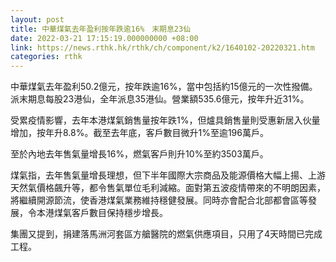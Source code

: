 ```yaml
---
layout: post
title: 中華煤氣去年盈利按年跌逾16%　末期息23仙
date: 2022-03-21 17:15:19.000000000 +08:00
link: https://news.rthk.hk/rthk/ch/component/k2/1640102-20220321.htm
categories: rthk
---
```


中華煤氣去年盈利50.2億元，按年跌逾16%，當中包括約15億元的一次性撥備。派末期息每股23港仙，全年派息35港仙。營業額535.6億元，按年升近31%。

受累疫情影響，去年本港煤氣銷售量按年跌1%，但爐具銷售量則受惠新居入伙量增加，按年升8.8%。截至去年底，客戶數目微升1%至逾196萬戶。 

至於內地去年售氣量增長16%，燃氣客戶則升10%至約3503萬戶。

煤氣指，去年售氣量增長理想，但下半年國際大宗商品及能源價格大幅上揚、上游天然氣價格飆升等，都令售氣單位毛利減縮。面對第五波疫情帶來的不明朗因素，將繼續開源節流，使香港煤氣業務維持穩健發展。同時亦會配合北部都會區等發展，令本港煤氣客戶數目保持穩步增長。

集團又提到，捐建落馬洲河套區方艙醫院的燃氣供應項目，只用了4天時間已完成工程。
